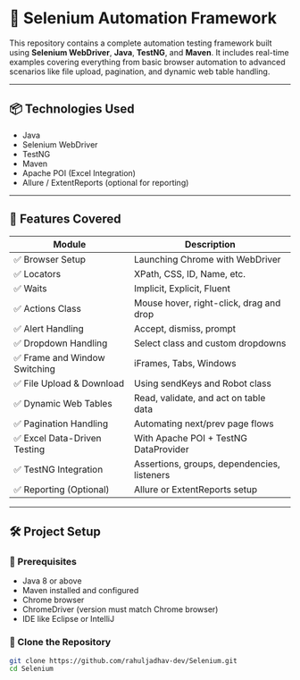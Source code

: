 # 🚀 Selenium Automation Framework

This repository contains a complete automation testing framework built using **Selenium WebDriver**, **Java**, **TestNG**, and **Maven**. It includes real-time examples covering everything from basic browser automation to advanced scenarios like file upload, pagination, and dynamic web table handling.

---

## 📦 Technologies Used

- Java
- Selenium WebDriver
- TestNG
- Maven
- Apache POI (Excel Integration)
- Allure / ExtentReports (optional for reporting)

---

## 🧪 Features Covered

| Module                        | Description |
|------------------------------|-------------|
| ✅ Browser Setup             | Launching Chrome with WebDriver |
| ✅ Locators                  | XPath, CSS, ID, Name, etc. |
| ✅ Waits                     | Implicit, Explicit, Fluent |
| ✅ Actions Class             | Mouse hover, right-click, drag and drop |
| ✅ Alert Handling            | Accept, dismiss, prompt |
| ✅ Dropdown Handling         | Select class and custom dropdowns |
| ✅ Frame and Window Switching| iFrames, Tabs, Windows |
| ✅ File Upload & Download    | Using sendKeys and Robot class |
| ✅ Dynamic Web Tables        | Read, validate, and act on table data |
| ✅ Pagination Handling       | Automating next/prev page flows |
| ✅ Excel Data-Driven Testing | With Apache POI + TestNG DataProvider |
| ✅ TestNG Integration        | Assertions, groups, dependencies, listeners |
| ✅ Reporting (Optional)      | Allure or ExtentReports setup |

---

## 🛠️ Project Setup

### 🔧 Prerequisites

- Java 8 or above
- Maven installed and configured
- Chrome browser
- ChromeDriver (version must match Chrome browser)
- IDE like Eclipse or IntelliJ

### 🔄 Clone the Repository

```bash
git clone https://github.com/rahuljadhav-dev/Selenium.git
cd Selenium
